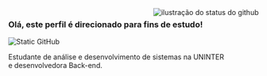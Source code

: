 <img align='right' src="https://github-readme-stats.vercel.app/api?username=maria-faleiro&show_icons=true&title_color=783c00&text_color=af552e&icon_color=783c00&bg_color=f8efd4&cache_seconds=2300" alt="ilustração do status do github">

### Olá, este perfil é direcionado para fins de estudo!

<img src="https://img.shields.io/static/v1?label=Overview&message=Maria Fernanda&color=f8efd4&style=for-the-badge&logo=GitHub" alt="Static GitHub">

<p>Estudante de análise e desenvolvimento de sistemas na UNINTER<br/>e desenvolvedora Back-end.</p>
